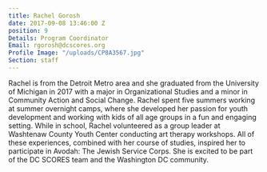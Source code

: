 ```yaml
---
title: Rachel Gorosh
date: 2017-09-08 13:46:00 Z
position: 9
Details: Program Coordinator
Email: rgorosh@dcscores.org
Profile Image: "/uploads/CP8A3567.jpg"
Section: staff
---
```


Rachel is from the Detroit Metro area and she graduated from the University of Michigan in 2017 with a major in Organizational Studies and a minor in Community Action and Social Change. Rachel spent five summers working at summer overnight camps, where she developed her passion for youth development and working with kids of all age groups in a fun and engaging setting. While in school, Rachel volunteered as a group leader at Washtenaw County Youth Center conducting art therapy workshops. All of these experiences, combined with her course of studies, inspired her to participate in Avodah: The Jewish Service Corps. She is excited to be part of the DC SCORES team and the Washington DC community. 